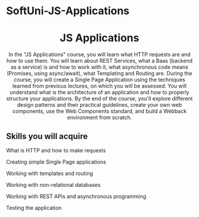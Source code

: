 # SoftUni-JS-Applications

<h1 align="center">JS Applications</h1>
<p align="center">In the "JS Applications" course, you will learn what HTTP requests are and how to use them. You will learn about REST Services, what a Baas (backend as a service) is and how to work with it, what asynchronous code means (Promises, using async/await), what Templating and Routing are. During the course, you will create a Single Page Application using the techniques learned from previous lectures, on which you will be assessed. You will understand what is the architecture of an application and how to properly structure your applications. By the end of the course, you'll explore different design patterns and their practical guidelines, create your own web components, use the Web Components standard, and build a Webback environment from scratch.</p>

<h2 align="left">Skills you will acquire</h2>
<p align="left">What is HTTP and how to make requests</p>
<p align="left">Creating simple Single Page applications</p>
<p align="left">Working with templates and routing</p>
<p align="left">Working with non-relational databases</p>
<p align="left">Working with REST APIs and asynchronous programming</p>
<p align="left">Testing the application</p>
    
    
    
    
   
